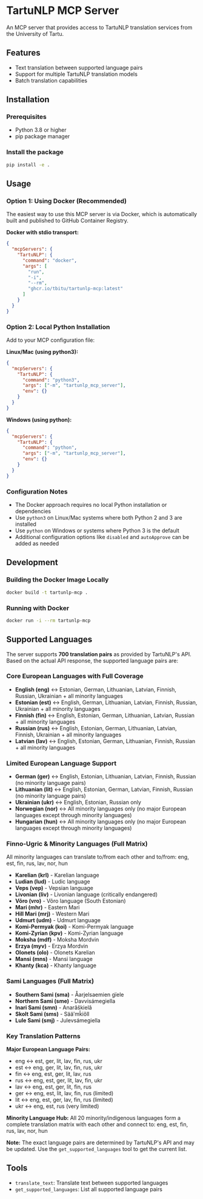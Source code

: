 # TartuNLP MCP Server

An MCP server that provides access to TartuNLP translation services from the University of Tartu.

## Features

- Text translation between supported language pairs
- Support for multiple TartuNLP translation models
- Batch translation capabilities

## Installation

### Prerequisites
- Python 3.8 or higher
- pip package manager

### Install the package
```bash
pip install -e .
```

## Usage

### Option 1: Using Docker (Recommended)

The easiest way to use this MCP server is via Docker, which is automatically built and published to GitHub Container Registry.

**Docker with stdio transport:**
```json
{
  "mcpServers": {
    "TartuNLP": {
      "command": "docker",
      "args": [
        "run",
        "-i",
        "--rm",
        "ghcr.io/tbitu/tartunlp-mcp:latest"
      ]
    }
  }
}
```

### Option 2: Local Python Installation

Add to your MCP configuration file:

**Linux/Mac (using python3):**
```json
{
  "mcpServers": {
    "TartuNLP": {
      "command": "python3",
      "args": ["-m", "tartunlp_mcp_server"],
      "env": {}
    }
  }
}
```

**Windows (using python):**
```json
{
  "mcpServers": {
    "TartuNLP": {
      "command": "python",
      "args": ["-m", "tartunlp_mcp_server"],
      "env": {}
    }
  }
}
```

### Configuration Notes
- The Docker approach requires no local Python installation or dependencies
- Use `python3` on Linux/Mac systems where both Python 2 and 3 are installed
- Use `python` on Windows or systems where Python 3 is the default
- Additional configuration options like `disabled` and `autoApprove` can be added as needed

## Development

### Building the Docker Image Locally

```bash
docker build -t tartunlp-mcp .
```

### Running with Docker

```bash
docker run -i --rm tartunlp-mcp
```

## Supported Languages

The server supports **700 translation pairs** as provided by TartuNLP's API. Based on the actual API response, the supported language pairs are:

### Core European Languages with Full Coverage
- **English (eng)** ↔ Estonian, German, Lithuanian, Latvian, Finnish, Russian, Ukrainian + all minority languages
- **Estonian (est)** ↔ English, German, Lithuanian, Latvian, Finnish, Russian, Ukrainian + all minority languages  
- **Finnish (fin)** ↔ English, Estonian, German, Lithuanian, Latvian, Russian + all minority languages
- **Russian (rus)** ↔ English, Estonian, German, Lithuanian, Latvian, Finnish, Ukrainian + all minority languages
- **Latvian (lav)** ↔ English, Estonian, German, Lithuanian, Finnish, Russian + all minority languages

### Limited European Language Support
- **German (ger)** ↔ English, Estonian, Lithuanian, Latvian, Finnish, Russian (no minority language pairs)
- **Lithuanian (lit)** ↔ English, Estonian, German, Latvian, Finnish, Russian (no minority language pairs)
- **Ukrainian (ukr)** ↔ English, Estonian, Russian only
- **Norwegian (nor)** ↔ All minority languages only (no major European languages except through minority languages)
- **Hungarian (hun)** ↔ All minority languages only (no major European languages except through minority languages)

### Finno-Ugric & Minority Languages (Full Matrix)
All minority languages can translate to/from each other and to/from: eng, est, fin, rus, lav, nor, hun

- **Karelian (krl)** - Karelian language
- **Ludian (lud)** - Ludic language  
- **Veps (vep)** - Vepsian language
- **Livonian (liv)** - Livonian language (critically endangered)
- **Võro (vro)** - Võro language (South Estonian)
- **Mari (mhr)** - Eastern Mari
- **Hill Mari (mrj)** - Western Mari
- **Udmurt (udm)** - Udmurt language
- **Komi-Permyak (koi)** - Komi-Permyak language
- **Komi-Zyrian (kpv)** - Komi-Zyrian language
- **Moksha (mdf)** - Moksha Mordvin
- **Erzya (myv)** - Erzya Mordvin
- **Olonets (olo)** - Olonets Karelian
- **Mansi (mns)** - Mansi language
- **Khanty (kca)** - Khanty language

### Sami Languages (Full Matrix)
- **Southern Sami (sma)** - Åarjelsaemien gïele
- **Northern Sami (sme)** - Davvisámegiella  
- **Inari Sami (smn)** - Anarâškielâ
- **Skolt Sami (sms)** - Sääʹmǩiõll
- **Lule Sami (smj)** - Julevsámegiella

### Key Translation Patterns

**Major European Language Pairs:**
- eng ↔ est, ger, lit, lav, fin, rus, ukr
- est ↔ eng, ger, lit, lav, fin, rus, ukr  
- fin ↔ eng, est, ger, lit, lav, rus
- rus ↔ eng, est, ger, lit, lav, fin, ukr
- lav ↔ eng, est, ger, lit, fin, rus
- ger ↔ eng, est, lit, lav, fin, rus (limited)
- lit ↔ eng, est, ger, lav, fin, rus (limited)
- ukr ↔ eng, est, rus (very limited)

**Minority Language Hub:**
All 20 minority/indigenous languages form a complete translation matrix with each other and connect to: eng, est, fin, rus, lav, nor, hun

**Note:** The exact language pairs are determined by TartuNLP's API and may be updated. Use the `get_supported_languages` tool to get the current list.

## Tools

- `translate_text`: Translate text between supported languages
- `get_supported_languages`: List all supported language pairs